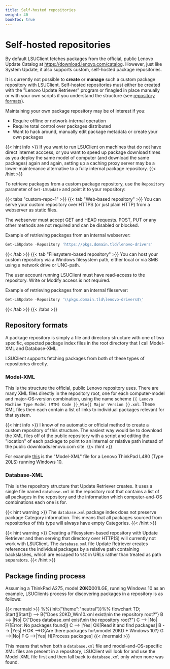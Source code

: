```yaml
---
title: Self-hosted repositories
weight: 40
bookToc: true
---
```


# Self-hosted repositories

By default LSUClient fetches packages from the official, public Lenovo Update Catalog at https://download.lenovo.com/catalog.
However, just like System Update, it also supports custom, self-hosted package repositories.

It is currently not possible to **create** or **manage** such a custom package repository with LSUClient.
Self-hosted repositories must either be created with the "Lenovo Update Retriever" program or finagled in
place manually or with your own scripts if you understand the structure (see [repository formats](#repository-formats)).

Maintaining your own package repository may be of interest if you:

- Require offline or network-internal operation
- Require total control over packages distributed
- Want to hack around, manually edit package metadata or create your own packages

{{< hint info >}}
If you want to run LSUClient on machines that do not have direct internet acccess, or you want to speed up package
download times as you deploy the same model of computer (and download the same packages) again and again, setting up
a caching proxy server may be a lower-maintenance alternative to a fully internal package repository.
{{< /hint >}}

To retrieve packages from a custom package repository, use the `Repository` parameter of `Get-LSUpdate` and point it to your repository:

{{< tabs "custom-repo-1" >}}
{{< tab "Web-based repository" >}}
You can serve your custom repository over HTTPS (or just plain HTTP) from a webserver as static files.

The webserver must accept GET and HEAD requests.
POST, PUT or any other methods are not required and can be disabled or blocked.

Example of retrieving packages from an internal webserver:
```powershell
Get-LSUpdate -Repository 'https://pkgs.domain.tld/lenovo-drivers'
```
{{< /tab >}}
{{< tab "Filesystem-based repository" >}}
You can host your custom repository via a Windows filesystem path, either local or via SMB using a network drive or UNC-path.

The user account running LSUClient must have read-access to the repository. Write or Modify access is not required.

Example of retrieving packages from an internal fileserver:
```powershell
Get-LSUpdate -Repository '\\pkgs.domain.tld\lenovo-drivers$\'
```
{{< /tab >}}
{{< /tabs >}}

## Repository formats

A package repository is simply a file and directory structure with one of two specific, expected package index
files in the root directory that I call Model-XML and Database-XML.

LSUClient supports fetching packages from both of these types of repositories directly.

### Model-XML 

This is the structure the official, public Lenovo repository uses. There are many XML files directly in the
repository root, one for each computer-model and major-OS-version combination, using the name scheme
`{{ Lenovo Machine Type Model (MTM) Code }}_Win{{ Major Version }}.xml`. These XML files then each contain
a list of links to individual packages relevant for that system.

{{< hint info >}}
I know of no automatic or official method to create a custom repository of this structure. The easiest way would be to download the XML files off of the public repository with a script and editing the "location" of each package to point to an internal or relative path instead of the public downloads.lenovo.com site.
{{< /hint >}}

For example [this](https://download.lenovo.com/catalog/20ls_win10.xml) is the "Model-XML" file
for a Lenovo ThinkPad L480 (Type 20LS) running Windows 10.

### Database-XML

This is the repository structure that Update Retriever creates. It uses a single file named `database.xml` in the repository root that contains a list of all packages in the repository and the information which computer-and-OS combinations each one is for.

{{< hint warning >}}
The `database.xml` package index does not preserve package Category information. This means that all packages sourced from repositories of this type will always have empty Categories.
{{< /hint >}}

{{< hint warning >}}
Creating a Filesystem-based repository with Update Retriever and then serving that directory over HTTP(S) will currently not work with LSUClient.
The `database.xml` file Update Retriever creates references the individual packages by a relative path containing backslashes, which are escaped
to `%5C` in URLs rather than treated as path separators.
{{< /hint >}}

## Package finding process

Assuming a ThinkPad A275, model **20KD**001LGE, running Windows 10 as an example,
LSUClients process for discovering packages in a repository is as follows:

{{< mermaid >}}
%%{init:{"theme":"neutral"}}%%
flowchart TD;
    Start([Start]) --> B{"Does 20KD_Win10.xml exist\nin the repository root?"}
    B --> |No| C{"Does database.xml exist\nin the repository root?"}
    C --> |No| F([Error: No packages found])
    C --> |Yes| OK[Read it and find packages]
    B --> |Yes| H
    OK -->G{Are there packages for\nmodel 20KD + Windows 10?}
    G -->|No| F
    G -->|Yes| H[Process packages]
{{< /mermaid >}}

This means that when both a `database.xml` file and model-and-OS-specific XML files are present in a repository,
LSUClient will look for and use the Model-XML file first and then fall back to `database.xml` only when none was found.

